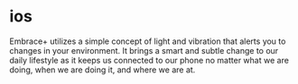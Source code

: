 # ios
Embrace+ utilizes a simple concept of light and vibration that alerts you to changes in your environment. It brings a smart and subtle change to our daily lifestyle as it keeps us connected to our phone no matter what we are doing, when we are doing it, and where we are at.
